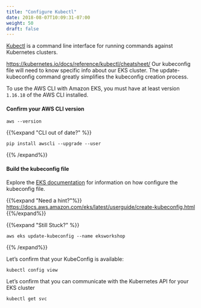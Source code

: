 ```yaml
---
title: "Configure Kubectl"
date: 2018-08-07T10:09:31-07:00
weight: 50
draft: false
---
```

[Kubectl](https://kubernetes.io/docs/reference/kubectl/cheatsheet/) is a command line interface for running commands against Kubernetes clusters. 

https://kubernetes.io/docs/reference/kubectl/cheatsheet/
Our kubeconfig file will need to know specific info about our EKS cluster. The update-kubeconfig command greatly simplifies the kubeconfig creation process. 

To use the AWS CLI with Amazon EKS, you must have at least version `1.16.18` of the AWS CLI installed. 

#### Confirm your AWS CLI version 
```
aws --version
```
{{%expand "CLI out of date?" %}}
```
pip install awscli --upgrade --user
```
{{% /expand%}}

#### Build the kubeconfig file
Explore the [EKS documentation](https://docs.aws.amazon.com/eks/latest/userguide) for information on how configure the kubeconfig file.

{{%expand "Need a hint?"%}}
https://docs.aws.amazon.com/eks/latest/userguide/create-kubeconfig.html
{{%/expand%}}


{{%expand "Still Stuck?" %}}
```
aws eks update-kubeconfig --name eksworkshop
```
{{% /expand%}}


Let’s confirm that your KubeConfig is available:
```
kubectl config view
```

Let’s confirm that you can communicate with the Kubernetes API for your EKS cluster
```
kubectl get svc
```
